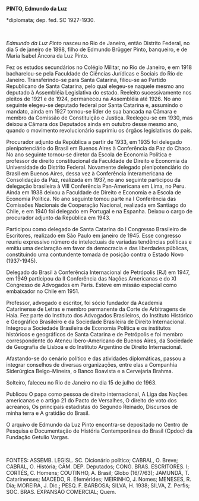 **PINTO, Edmundo da Luz**

\*diplomata; dep. fed. SC 1927-1930.

 

*Edmundo da Luz Pinto* nasceu no Rio de Janeiro, então Distrito Federal,
no dia 5 de janeiro de 1898, filho de Edmundo Brügger Pinto, banqueiro,
e de Maria Isabel Âncora da Luz Pinto.

Fez os estudos secundários no Colégio Militar, no Rio de Janeiro, e em
1918 bacharelou-se pela Faculdade de Ciências Jurídicas e Sociais do Rio
de Janeiro. Transferindo-se para Santa Catarina, filiou-se ao Partido
Republicano de Santa Catarina, pelo qual elegeu-se naquele mesmo ano
deputado à Assembléia Legislativa do estado. Reeleito sucessivamente nos
pleitos de 1921 e de 1924, permaneceu na Assembléia até 1926. No ano
seguinte elegeu-se deputado federal por Santa Catarina e, assumindo o
mandato, ainda em 1927 tornou-se líder de sua bancada na Câmara e membro
da Comissão de Constituição e Justiça. Reelegeu-se em 1930, mas deixou a
Câmara dos Deputados ainda em outubro desse mesmo ano, quando o
movimento revolucionário suprimiu os órgãos legislativos do país.

Procurador adjunto da República a partir de 1933, em 1935 foi delegado
plenipotenciário do Brasil em Buenos Aires à Conferência da Paz do
Chaco. No ano seguinte tornou-se diretor da Escola de Economia Política
e professor de direito constitucional da Faculdade de Direito e Economia
da Universidade do Distrito Federal. Novamente delegado plenipotenciário
do Brasil em Buenos Aires, dessa vez à Conferência Interamericana de
Consolidação da Paz, realizada em 1937, no ano seguinte participou da
delegação brasileira à VIII Conferência Pan-Americana em Lima, no Peru.
Ainda em 1938 deixou a Faculdade de Direito e Economia e a Escola de
Economia Política. No ano seguinte tomou parte na I Conferência das
Comissões Nacionais de Cooperação Nacional, realizada em Santiago do
Chile, e em 1940 foi delegado em Portugal e na Espanha. Deixou o cargo
de procurador adjunto da República em 1943.

Participou como delegado de Santa Catarina do I Congresso Brasileiro de
Escritores, realizado em São Paulo em janeiro de 1945. Esse congresso
reuniu expressivo número de intelectuais de variadas tendências
políticas e emitiu uma declaração em favor da democracia e das
liberdades públicas, constituindo uma contundente tomada de posição
contra o Estado Novo (1937-1945).

Delegado do Brasil à Conferência Internacional de Petrópolis (RJ) em
1947, em 1949 participou da II Conferência das Nações Americanas e do XI
Congresso de Advogados em Paris. Esteve em missão especial como
embaixador no Chile em 1951.

Professor, advogado e escritor, foi sócio fundador da Academia
Catarinense de Letras e membro permanente da Corte de Arbitragens de
Haia. Fez parte do Instituto dos Advogados Brasileiros, do Instituto
Histórico e Geográfico Brasileiro e da Sociedade Brasileira de Direito
Internacional. Integrou a Sociedade Brasileira de Economia Política e os
institutos históricos e geográficos de Santa Catarina e de Petrópolis e
foi membro correspondente do Ateneu Ibero-Americano de Buenos Aires, da
Sociedade de Geografia de Lisboa e do Instituto Argentino de Direito
Internacional.

Afastando-se do cenário político e das atividades diplomáticas, passou a
integrar conselhos de diversas organizações, entre elas a Companhia
Siderúrgica Belgo-Mineira, o Banco Boavista e a Cervejaria Brahma.

Solteiro, faleceu no Rio de Janeiro no dia 15 de julho de 1963.

Publicou O papa como pessoa de direito internacional, A Liga das Nações
americanas e o artigo 21 do Pacto de Versalhes, O direito de voto dos
acreanos, Os principais estadistas do Segundo Reinado, Discursos de
minha terra e A gratidão do Brasil.

O arquivo de Edmundo da Luz Pinto encontra-se depositado no Centro de
Pesquisa e Documentação de História Contemporânea do Brasil (Cpdoc) da
Fundação Getulio Vargas.

 

FONTES: ASSEMB. LEGISL. SC. Dicionário político; CABRAL, O. Breve;
CABRAL, O. História; CÂM. DEP. Deputados; CONG. BRAS. ESCRITORES. I;
CORTÉS, C. Homens; COUTINHO, A. Brasil; Globo (16/7/63); JAMUNDÁ, T.
Catarinenses; MACEDO, R. Efemérides; MEIRINHO, J. Nomes; MENESES, R.
Dia; MOREIRA, J. Dic.; PESQ. F. BARBOSA; SILVA, H. 1938; SILVA, Z.
Perfis; SOC. BRAS. EXPANSÃO COMERCIAL; Quem.

 
